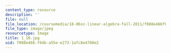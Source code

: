 ```yaml
---
content_type: resource
description: ''
file: null
file_location: /coursemedia/18-06sc-linear-algebra-fall-2011/f088e466f64ba55ee2731afc8e4760e2_1_10.jpg
file_type: image/jpeg
resourcetype: Image
title: 1_10.jpg
uid: f088e466-f64b-a55e-e273-1afc8e4760e2
---
```

